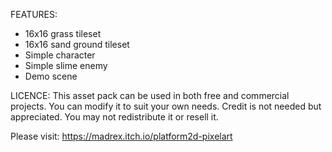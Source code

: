 FEATURES:
- 16x16 grass tileset
- 16x16 sand ground tileset
- Simple character
- Simple slime enemy
- Demo scene 

LICENCE:
This asset pack can be used in both free and commercial projects. You can modify it to suit your own needs. Credit is not needed but appreciated.  You may not redistribute it or resell it.

Please visit: https://madrex.itch.io/platform2d-pixelart
